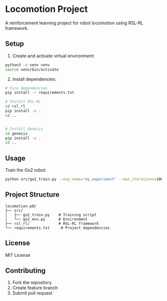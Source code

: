# Locomotion Project

A reinforcement learning project for robot locomotion using RSL-RL framework.

## Setup

1. Create and activate virtual environment:
```bash
python3 -m venv venv
source venv/bin/activate
```

2. Install dependencies:
```bash
# Core dependencies
pip install -r requirements.txt

# Install RSL-RL
cd rsl_rl
pip install -e .
cd ..


# Install Genesis
cd genesis
pip install -e .
cd ..
```

## Usage

Train the Go2 robot:
```bash
python src/go2_train.py --exp_name="my_experiment" --max_iterations=1000
```

## Project Structure
```
locomotion-p0/
├── src/
│   ├── go2_train.py    # Training script
│   └── go2_env.py      # Environment
├── rsl_rl/             # RSL-RL framework
└── requirements.txt     # Project dependencies
```


## License

MIT License

## Contributing

1. Fork the repository
2. Create feature branch
3. Submit pull request
